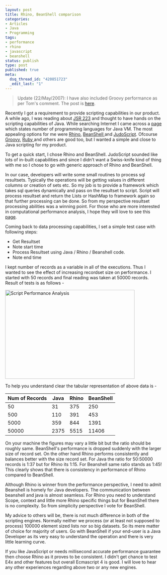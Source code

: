 ```yaml
--- 
layout: post
title: Rhino, BeanShell comparison
categories: 
- Articles
- Java
- Programming
tags:
- performance
- rhino
- javascript
- beanshell
status: publish
type: post
published: true
meta: 
  dsq_thread_id: "420851723"
  _edit_last: "1"
---
```

<blockquote>Update (22/May/2007): I have also included Groovy performance as per Tom's comment. The post is <a href="http://thoughtworker.in/2007/05/22/update-on-performance-of-scripting-languages/">here</a>.</blockquote>
Recently I got a requirement to provide scripting capabilities in our product. A while ago, I was reading about <a title="JSR 223" href="http://www.jcp.org/en/jsr/detail?id=223">JSR 223</a> and thought to have hands on the scripting capabilities of Java. While searching Internet I came across a <a href="http://www.robert-tolksdorf.de/vmlanguages.html">page </a>which states number of programming languages for Java VM. The most appealing options for me were <a href="http://www.mozilla.org/rhino/">Rhino</a>, <a href="http://www.beanshell.org/">BeanShell </a>and <a href="http://www.judoscript.com/judo.html">JudoScript</a>. Ofcourse <a href="http://groovy.codehaus.org/">Groovy</a>, <a href="http://www.ruby-lang.org/en/">Ruby </a>and others are good too, but I wanted a simple and close to Java scripting for my product.

To get a quick start, I chose Rhino and BeanShell. JudoScript sounded like lots of in-built capabilities and since I didn’t want a Swiss-knife kind of thing with me so I chose to go with generic approach of Rhino and BeanShell.

In our case, developers will write some small routines to process sql resultsets. Typically the operations will be getting values in different columns or creation of sets etc. So my job is to provide a framework which takes sql queries dynamically and pass on the resultset to script. Script will process resultset and return the Lists or HashMap to framework again so that further processing can be done. So from my perspective resultset processing abilities was a winning point. For those who are more interested in computational performance analysis, I hope they will love to see this <a href="http://www.pankaj-k.net/spubs/articles/beanshell_rhino_and_java_perf_comparison/index.html">page</a>.

Coming back to data processing capabilities, I set a simple test case with following steps:

* Get Resultset
* Note start time
* Process Resultset using Java / Rhino / Beanshell code.
* Note end time

I kept number of records as a variable in all of the executions. Thus I wanted to see the effect of increasing recordset size on performance. I started with 50 records and final reading was taken at 50000 records. Result of tests is as follows -

<a class="imagelink" title="Script Performance Analysis" href="http://dharmapurikar.files.wordpress.com/2006/06/comparison.PNG"><img src="http://i71.photobucket.com/albums/i157/dharmapurikar/ThoughtWorker/comparison.png" alt="Script Performance Analysis" width="416" height="286" /></a>

To help you understand clear the tabular representation of above data is -

| Num of Records | Java | Rhino | BeanShell |
|----------------|------|-------|-----------|
| 50             | 31   | 375   | 250       |
| 500            | 110  | 391   | 453       |
| 5000           | 359  | 844   | 1391      |
| 50000          | 2375 | 5515  | 11406     |


On your machine the figures may vary a little bit but the ratio should be roughly same. BeanShell's performance is dropped suddenly with the larger size of record set. On the other hand Rhino performs consistently and balances better with the size record set. For Java the ratio for 50:50000 records is 1:37 but for Rhino its 1:15. For Beanshell same ratio stands as 1:45! This clearly shows that there is consistency in performance of Rhino compared to BeanShell.

Although Rhino is winner from the performance perspective, I need to admit Beanshell is homely for Java developers. The communication between beanshell and java is almost seamless. For Rhino you need to understand Scope, context and little more Rhino specific things but for BeanShell there is no complexity. So from simplicity perspective I vote for BeanShell.

My advice to others will be, there is not much difference in both of the scripting engines. Normally neither we process (or at least not supposed to process) 100000 element sized lists nor so big datasets. So its mere matter of choice for majority of users. Go with BeanShell if your end-user is a Java Developer as its very easy to understand the operation and there is very little learning curve.

If you like JavaScript or needs millisecond accurate performance guarantee then choose Rhino as it proves to be consistent. I didn't get chance to test E4x and other features but overall Ecmascript 4 is good. I will love to hear any other experiences regarding above two or any new engines.
